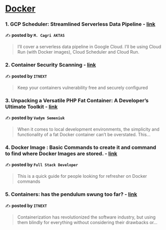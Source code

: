 
<h1><a href=https://medium.com/tag/docker/recommended target="_blank" rel="noopener noreferrer">Docker</a></h1>
<h3>1. GCP Scheduler: Streamlined Serverless Data Pipeline - <a href="https://medium.com/@mucagriaktas/gcp-scheduler-streamlined-serverless-data-pipeline-c232be4d3772" target="_blank" rel="noopener noreferrer">link</a></h3>

✍️ **posted by `M. Cagri AKTAS`**

<blockquote>I’ll cover a serverless data pipeline in Google Cloud. I’ll be using Cloud Run (with Docker images), Cloud Scheduler and Cloud Run.</blockquote>

<h3>2. Container Security Scanning - <a href="https://medium.com/itnext/container-security-scanning-f16b438db58d" target="_blank" rel="noopener noreferrer">link</a></h3>

✍️ **posted by `ITNEXT`**

<blockquote>Keep your containers vulnerability free and securely configured</blockquote>

<h3>3. Unpacking a Versatile PHP Fat Container: A Developer’s Ultimate Toolkit - <a href="https://medium.com/@vadymsemeniuk/unpacking-a-versatile-php-fat-container-a-developers-ultimate-toolkit-4d7df0e61705" target="_blank" rel="noopener noreferrer">link</a></h3>

✍️ **posted by `Vadym Semeniuk`**

<blockquote>When it comes to local development environments, the simplicity and functionality of a fat Docker container can’t be overstated. This…</blockquote>

<h3>4. Docker Image : Basic Commands to create it and command to find where Docker Images are stored. - <a href="https://medium.com/@ByteCodeBlogger/docker-image-basic-commands-to-create-it-and-command-to-find-where-docker-images-are-stored-e6eb8234456e" target="_blank" rel="noopener noreferrer">link</a></h3>

✍️ **posted by `Full Stack Developer`**

<blockquote>This is a quick guide for people looking for refresher on Docker commands</blockquote>

<h3>5. Containers: has the pendulum swung too far? - <a href="https://medium.com/itnext/containers-has-the-pendulum-swung-too-far-208ad02a6b42" target="_blank" rel="noopener noreferrer">link</a></h3>

✍️ **posted by `ITNEXT`**

<blockquote>Containerization has revolutionized the software industry, but using them blindly for everything without considering their drawbacks or…</blockquote>

